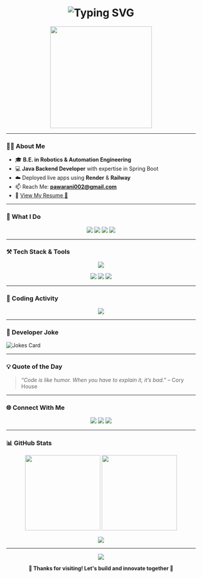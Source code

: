 <h1 align="center">
  <img src="https://readme-typing-svg.demolab.com?font=Fira+Code&weight=600&size=30&pause=1000&color=00F7FF&center=true&vCenter=true&width=1000&lines=👋+Hey%2C+I'm+Aniket+Pawar!;💻+Java+SpringBoot+BackEnd+Developer;🚀+Robotics+%7C+Cloud+%7C+Automation;🔥+Building+Tech+That+Matters" alt="Typing SVG" />
</h1>

<p align="center">
  <img src="https://i.pinimg.com/originals/f1/e7/34/f1e734f9cade86fe737a9aa404ad5677.gif" height="270"/>
</p>

---

### 👨‍💻 About Me

- 🎓 **B.E. in Robotics & Automation Engineering**  
- 💻 **Java Backend Developer** with expertise in Spring Boot  
- ☁️ Deployed live apps using **Render** & **Railway**  
- 📫 Reach Me: **pawarani002@gmail.com**  
- 📄 [View My Resume 📃](https://drive.google.com/file/d/1UGKITQHSnvEXHBjjndQYAliU4sEitSHQ/view)

---

### 🧠 What I Do

<p align="center">
  <img src="https://img.shields.io/badge/Java-Backend%20Developer-yellow?style=for-the-badge&logo=java&logoColor=white" />
  <img src="https://img.shields.io/badge/SpringBoot-REST%20APIs-green?style=for-the-badge&logo=springboot&logoColor=white" />
  <img src="https://img.shields.io/badge/MySQL-Database%20Design-blue?style=for-the-badge&logo=mysql&logoColor=white" />
  <img src="https://img.shields.io/badge/HTML%20%7C%20CSS%20%7C%20JS-Frontend%20Basics-orange?style=for-the-badge&logo=html5&logoColor=white" />
</p>

---

### ⚒️ Tech Stack & Tools

<p align="center">
  <img src="https://skillicons.dev/icons?i=java,spring,mysql,html,css,js,git,github,vscode,postman,docker" />
</p>

<p align="center">
  <img src="https://img.shields.io/badge/Render-Deployment-blueviolet?style=flat-square&logo=render&logoColor=white" />
  <img src="https://img.shields.io/badge/Railway-Deployment-0099ff?style=flat-square&logo=railway&logoColor=white" />
  <img src="https://img.shields.io/badge/DBeaver-DB%20Tool-success?style=flat-square&logo=mysql&logoColor=white" />
</p>

---

### 🚀 Coding Activity

<p align="center">
  <img src="https://leetcard.jacoblin.cool/ani002?ext=heatmap" />
</p>

---

### 💬 Developer Joke

![Jokes Card](https://readme-jokes.vercel.app/api?bgColor=%23272727&qColor=%23f7f7f7&aColor=%23e6db74&borderColor=%2345ffae)

---

### 💡 Quote of the Day

> _“Code is like humor. When you have to explain it, it’s bad.”_ – Cory House

---

### 🌐 Connect With Me

<p align="center">
  <a href="https://x.com/Aniketp26812224"><img src="https://img.shields.io/badge/Twitter-blue?style=for-the-badge&logo=twitter" /></a>
  <a href="https://www.linkedin.com/in/aniket-pawar-2436bb240/"><img src="https://img.shields.io/badge/LinkedIn-blue?style=for-the-badge&logo=linkedin" /></a>
  <a href="https://leetcode.com/u/ani002/"><img src="https://img.shields.io/badge/LeetCode-orange?style=for-the-badge&logo=leetcode" /></a>
</p>

---

### 📊 GitHub Stats

<p align="center">
  <img src="https://github-readme-stats.vercel.app/api?username=ani002&show_icons=true&theme=radical" height="200"/>
  <img src="https://github-readme-streak-stats.herokuapp.com?user=ani002&theme=tokyonight&date_format=M%20j%5B%2C%20Y%5D" height="200" />
</p>

<p align="center">
  <img src="https://github-readme-stats.vercel.app/api/top-langs/?username=ani002&layout=compact&theme=tokyonight" />
</p>

---

<p align="center">
  <img src="https://komarev.com/ghpvc/?username=ani002&label=Profile%20views&color=0e75b6&style=flat" />
</p>

<p align="center">
  <strong>💙 Thanks for visiting! Let's build and innovate together 🚀</strong>
</p>
